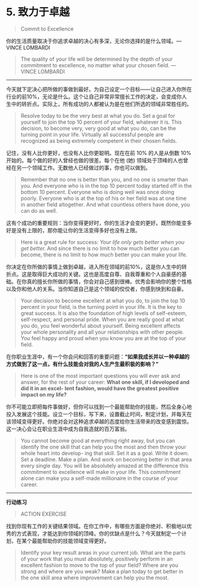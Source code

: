 # 5. 致力于卓越
> Commit to Excellence

你的生活质量取决于你追求卓越的决心有多深，无论你选择的是什么领域。— VINCE LOMBARDI 
> The quality of your life will be determined by the depth of your commitment to excellence, no matter what your chosen field. — VINCE LOMBARDI 

---

今天就下定决心把所做的事做到最好。为自己设定一个目标——让自己进入你所在行业的前10%，无论是什么。这个让自己非常非常擅长工作的决定，会变成你人生中的转折点。实际上，所有成功的人都被认为是在他们所选的领域非常胜任的。
> Resolve today to be the very best at what you do. Set a goal for yourself to join the top 10 percent of your field, whatever it is. This decision, to become very, very good at what you do, can be the turning point in your life. Virtually all successful people are recognized as being extremely competent in their chosen fields. 

记住，没有人比你更好，也没有人比你更聪明。现在在前 10% 的人是从倒数 10% 开始的。每个做的好的人曾经也做的很差。每个在他 (她) 领域处于顶峰的人也曾经在另一个领域工作。无数他人已经做过的事，你也可以做到。
> Remember that no one is better than you, and no one is smarter than you. And everyone who is in the top 10 percent today started off in the bottom 10 percent. Everyone who is doing well was once doing poorly. Everyone who is at the top of his or her field was at one time in another field altogether. And what countless others have done, you can do as well. 

这有个成功的重要规则：当你变得更好时，你的生活才会变的更好。既然你能变多好是没有上限的，那你能让你的生活变得多好也没有上限。
> Here is a great rule for success: *Your life only gets better when you get better.* And since there is no limit to how much better you can become, there is no limit to how much better you can make your life. 

你决定在你所做的事情上做到卓越，进入所在领域的前10%，这是你人生中的转折点。这是取得巨大成功的关键。这也是高度自尊、自我尊重和个人自豪感的基础。在你真的擅长你所做的事情，你会对自己感到很棒。优秀会影响你的整个性格以及你和他人的关系。当你知道自己是这个领域的佼佼者，你感到快到和自豪。
> Your decision to become excellent at what you do, to join the top 10 percent in your field, is the turning point in your life. It is the key to great success. It is also the foundation of high levels of self-esteem, self-respect, and personal pride. When you are really good at what you do, you feel wonderful about yourself. Being excellent affects your whole personality and all your relationships with other people. You feel happy and proud when you know you are at the top of your field. 

在你职业生涯中，有一个你会问和回答的重要问题：**“如果我成长并以一种卓越的方式做到了这一点，有什么技能会对我的人生产生最积极的影响？”**
> Here is one of the most important questions you will ever ask and answer, for the rest of your career: **What one skill, if I developed and did it in an excel- lent fashion, would have the greatest positive impact on my life?** 

你不可能立即把每件事做好，但你可以找到一个最能帮助你的技能，然后全身心地投入发展这个技能。设立一个目标，写下来，设置截止时间，制定计划，并每天在该领域变得更好。你绝对会对这种追求卓越的态度给你生活带来的改变感到震惊。这一决心会让在职业生涯中成为自我造就的百万富翁。
> You cannot become good at everything right away, but you can identify the one skill that can help you the most and then throw your whole heart into develop- ing that skill. Set it as a goal. Write it down. Set a deadline. Make a plan. And work on becoming better in that area every single day. You will be absolutely amazed at the difference this commitment to excellence will make in your life. This commitment alone can make you a self-made millionaire in the course of your career.

---

**行动练习**
> ACTION EXERCISE 

找到你现有工作的关键结果领域。在你工作中，有哪些方面是你绝对、积极地以优秀的方式表现，才能达到你领域的顶峰。你的优缺点是什么？今天就制定一个计划，在某个最能帮助你的技能领域变得更好。
> Identify your key result areas in your current job. What are the parts of your work that you must absolutely, positively perform in an excellent fashion to move to the top of your field? Where are you strong and where are you weak? Make a plan today to get better in the one skill area where improvement can help you the most.
